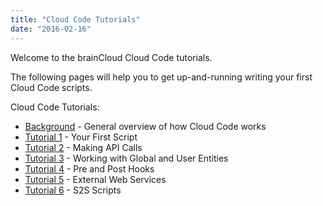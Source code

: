 ```yaml
---
title: "Cloud Code Tutorials"
date: "2016-02-16"
---
```


Welcome to the brainCloud Cloud Code tutorials.

The following pages will help you to get up-and-running writing your first Cloud Code scripts.

Cloud Code Tutorials:

- [Background](/learn/cloud-code-central/cloud-code-tutorials/cloud-code-tutorial-background/) - General overview of how Cloud Code works
- [Tutorial 1](/learn/cloud-code-central/cloud-code-tutorials/cloud-code-tutorial1-your-first-script/) - Your First Script
- [Tutorial 2](/learn/cloud-code-central/cloud-code-tutorials/cloud-code-tutorial2-making-api-calls/) - Making API Calls
- [Tutorial 3](/learn/cloud-code-central/cloud-code-tutorials/cloud-code-tutorial3-working-with-entities/) - Working with Global and User Entities
- [Tutorial 4](/learn/cloud-code-central/cloud-code-tutorials/cloud-code-tutorial4-pre-and-post-hooks/) - Pre and Post Hooks
- [Tutorial 5](/learn/cloud-code-central/cloud-code-tutorials/cloud-code-tutorial5-external-web-service/) - External Web Services
- [Tutorial 6](/learn/cloud-code-central/cloud-code-tutorials/cloud-code-tutorial6-s2s-cloud-code-scripts/) - S2S Scripts

<DocCardList />